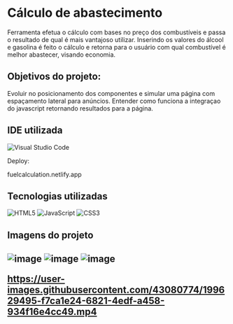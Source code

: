 <h1>Cálculo de abastecimento</h1>
Ferramenta efetua o cálculo com bases no preço dos combustíveis e passa o resultado de qual é mais vantajoso utilizar. 
Inserindo os valores do álcool e gasolina é feito o cálculo e retorna para o usuário com qual combustível é melhor abastecer, visando economia. 

<h2> Objetivos do projeto:</h2>

<p>Evoluir no posicionamento dos componentes e simular uma página com espaçamento lateral para anúncios. Entender como funciona a integraçao do javascript retornando resultados para a página.<p>

<h2> IDE utilizada </h2>

![Visual Studio Code](https://img.shields.io/badge/Visual%20Studio%20Code-0078d7.svg?style=for-the-badge&logo=visual-studio-code&logoColor=white)


Deploy:

fuelcalculation.netlify.app

<h2> Tecnologias utilizadas</h2>

	
  ![HTML5](https://img.shields.io/badge/html5-%23E34F26.svg?style=for-the-badge&logo=html5&logoColor=white)
  ![JavaScript](https://img.shields.io/badge/javascript-%23323330.svg?style=for-the-badge&logo=javascript&logoColor=%23F7DF1E)
  ![CSS3](https://img.shields.io/badge/css3-%231572B6.svg?style=for-the-badge&logo=css3&logoColor=white)
  
  
<h2>Imagens do projeto<h2>

![image](https://user-images.githubusercontent.com/43080774/199630199-b4e8a62f-ca6b-42b2-8bd6-e6c18084dbdb.png)
![image](https://user-images.githubusercontent.com/43080774/199630223-86943cf9-9051-4d77-983b-4265048d6e1f.png)
![image](https://user-images.githubusercontent.com/43080774/199630244-d4825048-68eb-45e9-9b94-9be8b12aa903.png)






https://user-images.githubusercontent.com/43080774/199629495-f7ca1e24-6821-4edf-a458-934f16e4cc49.mp4


